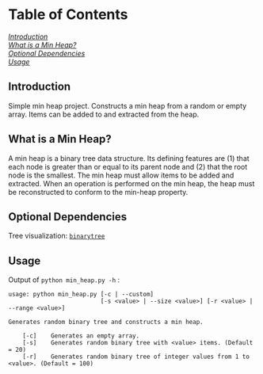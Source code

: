 # Table of Contents

[*Introduction*](#introduction)  
[*What is a Min Heap?*](#what-is-a-min-heap?)  
[*Optional Dependencies*](#optional-dependencies)  
[*Usage*](#usage)

## Introduction

Simple min heap project. Constructs a min heap from a random or empty array. Items can be added to and extracted from the heap.

## What is a Min Heap?

A min heap is a binary tree data structure. Its defining features are (1) that each node is greater than or equal to its parent node and (2) that the root node is the smallest. The min heap must allow items to be added and extracted. When an operation is performed on the min heap, the heap must be reconstructed to conform to the min-heap property.

## Optional Dependencies

Tree visualization: [`binarytree`](https://pypi.org/project/binarytree/)

## Usage

Output of `python min_heap.py -h` :
```
usage: python min_heap.py [-c | --custom] 
                          [-s <value> | --size <value>] [-r <value> | --range <value>]
                                           
Generates random binary tree and constructs a min heap.

    [-c]    Generates an empty array.
    [-s]    Generates random binary tree with <value> items. (Default = 20)
    [-r]    Generates random binary tree of integer values from 1 to <value>. (Default = 100)
```